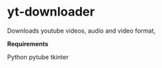 # yt-downloader
Downloads youtube videos, audio and video format,

**Requirements**

Python
pytube
tkinter



